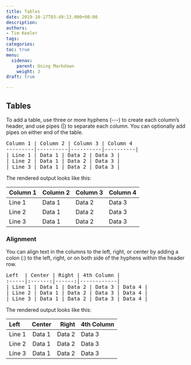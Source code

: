 ```yaml
---
title: Tables
date: 2019-10-17T03:49:13.000+00:00
description: 
authors:
- Tim Keeler
tags: 
categories: 
toc: true
menu:
  sidenav:
    parent: Using Markdown
    weight: 3
draft: true

---
```

## Tables
To add a table, use three or more hyphens (---) to create each column’s header, and use pipes (|) to separate each column. You can optionally add pipes on either end of the table.

<pre>
Column 1 | Column 2 | Column 3 | Column 4
---------|----------|----------|----------|
| Line 1 | Data 1 | Data 2 | Data 3 |
| Line 2 | Data 1 | Data 2 | Data 3 |
| Line 3 | Data 1 | Data 2 | Data 3 |
</pre>

The rendered output looks like this:

Column 1 | Column 2 | Column 3 | Column 4
---------|----------|----------|----------|
| Line 1 | Data 1 | Data 2 | Data 3 |
| Line 2 | Data 1 | Data 2 | Data 3 |
| Line 3 | Data 1 | Data 2 | Data 3 |

### Alignment
You can align text in the columns to the left, right, or center by adding a colon (:) to the left, right, or on both side of the hyphens within the header row.

<pre>
Left  | Center | Right | 4th Column |
:-----|:------:|------:|------------|
| Line 1 | Data 1 | Data 2 | Data 3 | Data 4 |
| Line 2 | Data 1 | Data 2 | Data 3 | Data 4 |
| Line 3 | Data 1 | Data 2 | Data 3 | Data 4 |
</pre>

The rendered output looks like this:

Left  | Center | Right | 4th Column |
:-----|:------:|------:|------------|
| Line 1 | Data 1 | Data 2 | Data 3 | Data 4 |
| Line 2 | Data 1 | Data 2 | Data 3 | Data 4 |
| Line 3 | Data 1 | Data 2 | Data 3 | Data 4 |